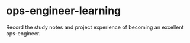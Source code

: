 # ops-engineer-learning
Record the study notes and project experience of becoming an excellent ops-engineer.
